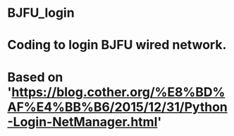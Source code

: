 # BJFU_login
# Coding to login BJFU wired network.
# Based on 'https://blog.cother.org/%E8%BD%AF%E4%BB%B6/2015/12/31/Python-Login-NetManager.html'
